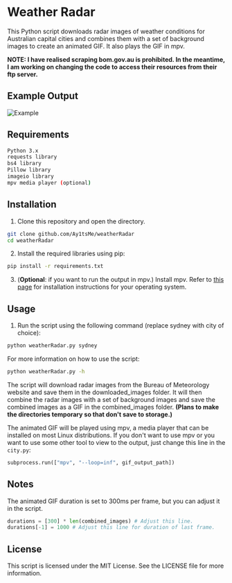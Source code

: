 # Weather Radar

This Python script downloads radar images of weather conditions for Australian capital cities and combines them with a set of background images to create an animated GIF. It also plays the GIF in mpv.

**NOTE: I have realised scraping bom.gov.au is prohibited. In the meantime, I am working on changing the code to access their resources from their ftp server.**

## Example Output
![Example](https://0x0.st/H85L.gif)

## Requirements
```bash
Python 3.x
requests library
bs4 library
Pillow library
imageio library
mpv media player (optional)
```
## Installation
1. Clone this repository and open the directory.
```bash
git clone github.com/Ay1tsMe/weatherRadar
cd weatherRadar
```

2. Install the required libraries using pip:
```bash
pip install -r requirements.txt
```
3. (**Optional**: if you want to run the output in mpv.) Install mpv. Refer to [this page](https://mpv.io/installation/) for installation instructions for your operating system.

## Usage
1. Run the script using the following command (replace sydney with city of choice):
```bash
python weatherRadar.py sydney
```
For more information on how to use the script:
```bash
python weatherRadar.py -h
```

The script will download radar images from the Bureau of Meteorology website and save them in the downloaded_images folder. It will then combine the radar images with a set of background images and save the combined images as a GIF in the combined_images folder. **(Plans to make the directories temporary so that don't save to storage.)**

The animated GIF will be played using mpv, a media player that can be installed on most Linux distributions. If you don't want to use mpv or you want to use some other tool to view to the output, just change this line in the `city.py`:
```python
subprocess.run(["mpv", "--loop=inf", gif_output_path])
```

## Notes
The animated GIF duration is set to 300ms per frame, but you can adjust it in the script. 
```python
durations = [300] * len(combined_images) # Adjust this line.
durations[-1] = 1000 # Adjust this line for duration of last frame.
```
## License
This script is licensed under the MIT License. See the LICENSE file for more information.
